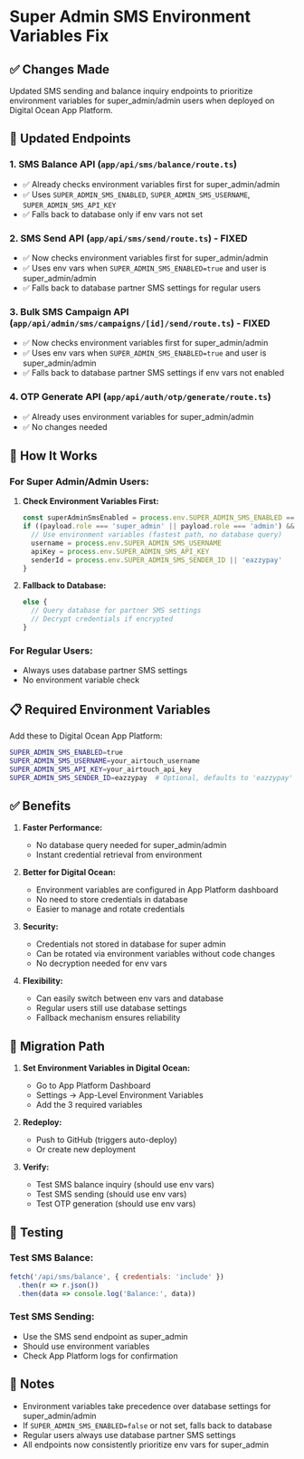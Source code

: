 # Super Admin SMS Environment Variables Fix

## ✅ Changes Made

Updated SMS sending and balance inquiry endpoints to prioritize environment variables for super_admin/admin users when deployed on Digital Ocean App Platform.

## 📝 Updated Endpoints

### 1. **SMS Balance API** (`app/api/sms/balance/route.ts`)
- ✅ Already checks environment variables first for super_admin/admin
- ✅ Uses `SUPER_ADMIN_SMS_ENABLED`, `SUPER_ADMIN_SMS_USERNAME`, `SUPER_ADMIN_SMS_API_KEY`
- ✅ Falls back to database only if env vars not set

### 2. **SMS Send API** (`app/api/sms/send/route.ts`) - **FIXED**
- ✅ Now checks environment variables first for super_admin/admin
- ✅ Uses env vars when `SUPER_ADMIN_SMS_ENABLED=true` and user is super_admin/admin
- ✅ Falls back to database partner SMS settings for regular users

### 3. **Bulk SMS Campaign API** (`app/api/admin/sms/campaigns/[id]/send/route.ts`) - **FIXED**
- ✅ Now checks environment variables first for super_admin/admin
- ✅ Uses env vars when `SUPER_ADMIN_SMS_ENABLED=true` and user is super_admin/admin
- ✅ Falls back to database partner SMS settings if env vars not enabled

### 4. **OTP Generate API** (`app/api/auth/otp/generate/route.ts`)
- ✅ Already uses environment variables for super_admin/admin
- ✅ No changes needed

## 🔧 How It Works

### For Super Admin/Admin Users:

1. **Check Environment Variables First:**
   ```typescript
   const superAdminSmsEnabled = process.env.SUPER_ADMIN_SMS_ENABLED === 'true'
   if ((payload.role === 'super_admin' || payload.role === 'admin') && superAdminSmsEnabled) {
     // Use environment variables (fastest path, no database query)
     username = process.env.SUPER_ADMIN_SMS_USERNAME
     apiKey = process.env.SUPER_ADMIN_SMS_API_KEY
     senderId = process.env.SUPER_ADMIN_SMS_SENDER_ID || 'eazzypay'
   }
   ```

2. **Fallback to Database:**
   ```typescript
   else {
     // Query database for partner SMS settings
     // Decrypt credentials if encrypted
   }
   ```

### For Regular Users:
- Always uses database partner SMS settings
- No environment variable check

## 📋 Required Environment Variables

Add these to Digital Ocean App Platform:

```bash
SUPER_ADMIN_SMS_ENABLED=true
SUPER_ADMIN_SMS_USERNAME=your_airtouch_username
SUPER_ADMIN_SMS_API_KEY=your_airtouch_api_key
SUPER_ADMIN_SMS_SENDER_ID=eazzypay  # Optional, defaults to 'eazzypay'
```

## ✅ Benefits

1. **Faster Performance:**
   - No database query needed for super_admin/admin
   - Instant credential retrieval from environment

2. **Better for Digital Ocean:**
   - Environment variables are configured in App Platform dashboard
   - No need to store credentials in database
   - Easier to manage and rotate credentials

3. **Security:**
   - Credentials not stored in database for super admin
   - Can be rotated via environment variables without code changes
   - No decryption needed for env vars

4. **Flexibility:**
   - Can easily switch between env vars and database
   - Regular users still use database settings
   - Fallback mechanism ensures reliability

## 🔄 Migration Path

1. **Set Environment Variables in Digital Ocean:**
   - Go to App Platform Dashboard
   - Settings → App-Level Environment Variables
   - Add the 3 required variables

2. **Redeploy:**
   - Push to GitHub (triggers auto-deploy)
   - Or create new deployment

3. **Verify:**
   - Test SMS balance inquiry (should use env vars)
   - Test SMS sending (should use env vars)
   - Test OTP generation (should use env vars)

## 🧪 Testing

### Test SMS Balance:
```javascript
fetch('/api/sms/balance', { credentials: 'include' })
  .then(r => r.json())
  .then(data => console.log('Balance:', data))
```

### Test SMS Sending:
- Use the SMS send endpoint as super_admin
- Should use environment variables
- Check App Platform logs for confirmation

## 📝 Notes

- Environment variables take precedence over database settings for super_admin/admin
- If `SUPER_ADMIN_SMS_ENABLED=false` or not set, falls back to database
- Regular users always use database partner SMS settings
- All endpoints now consistently prioritize env vars for super_admin

